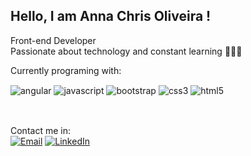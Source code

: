 ## Hello, I am Anna Chris Oliveira !
Front-end Developer<br>
Passionate about technology and constant learning 👩🏽‍💻<br>

Currently programing with:<br>
<div style="display:inline-block">
<img align="center" alt="angular" src="https://img.shields.io/badge/angular-%23DD0031.svg?style=for-the-badge&logo=angular&logoColor=white"/>
<img align="center" alt="javascript" src="https://img.shields.io/badge/javascript-%23323330.svg?style=for-the-badge&logo=javascript&logoColor=%23F7DF1E"/>
<img align="center" alt="bootstrap"  src="https://img.shields.io/badge/bootstrap-%23563D7C.svg?style=for-the-badge&logo=bootstrap&logoColor=white" />
<img align="center" alt="css3"  src="https://img.shields.io/badge/css3-%231572B6.svg?style=for-the-badge&logo=css3&logoColor=white" />
<img align="center" alt="html5" src="https://img.shields.io/badge/html5-%23E34F26.svg?style=for-the-badge&logo=html5&logoColor=white" />

</div><br>

##

  
</div><br>
<div>
Contact me in:<br>
<a href="mailto:annachris3@gmail.com"><img title="Email" src="https://img.shields.io/badge/annachris3@gmail.com-D14836?style=flat&logo=gmail&logoColor=white" /></a>
<a href="https://www.linkedin.com/in/anna-oliveira-70684b163"><img title="LinkedIn" src="https://img.shields.io/badge/annaoliveira-0077B5?style=flat&logo=linkedin&logoColor=white" /></a>
</div>
<!---
annachris3/annachris3 is a ✨ special ✨ repository because its `README.md` (this file) appears on your GitHub profile.
You can click the Preview link to take a look at your changes.
--->
